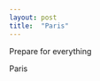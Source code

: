 ```yaml
---
layout: post
title:  "Paris"
---
```


Prepare for everything

<p href="{{site.baseurl}}/2022/Paris/">Paris</p>